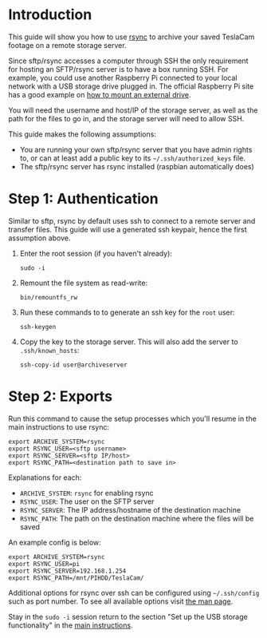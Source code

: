 # Introduction

This guide will show you how to use [rsync](https://rsync.samba.org/) to archive your saved TeslaCam footage on a remote storage server.

Since sftp/rsync accesses a computer through SSH the only requirement for hosting an SFTP/rsync server is to have a box running SSH. For example, you could use another Raspberry Pi connected to your local network with a USB storage drive plugged in. The official Raspberry Pi site has a good example on [how to mount an external drive](https://www.raspberrypi.org/documentation/configuration/external-storage.md).

You will need the username and host/IP of the storage server, as well as the path for the files to go in, and the storage server will need to allow SSH.

This guide makes the following assumptions:

- You are running your own sftp/rsync server that you have admin rights to, or can at least add a public key to its `~/.ssh/authorized_keys` file.
- The sftp/rsync server has rsync installed (raspbian automatically does)

# Step 1: Authentication

Similar to sftp, rsync by default uses ssh to connect to a remote server and transfer files. This guide will use a generated ssh keypair, hence the first assumption above.

1. Enter the root session (if you haven't already):

   ```
   sudo -i
   ```

1. Remount the file system as read-write:

   ```
   bin/remountfs_rw
   ```

1. Run these commands to to generate an ssh key for the `root` user:

   ```
   ssh-keygen
   ```

1. Copy the key to the storage server. This will also add the server to `.ssh/known_hosts`:
   ```
   ssh-copy-id user@archiveserver
   ```

# Step 2: Exports

Run this command to cause the setup processes which you'll resume in the main instructions to use rsync:

```
export ARCHIVE_SYSTEM=rsync
export RSYNC_USER=<sftp username>
export RSYNC_SERVER=<sftp IP/host>
export RSYNC_PATH=<destination path to save in>
```

Explanations for each:

- `ARCHIVE_SYSTEM`: `rsync` for enabling rsync
- `RSYNC_USER`: The user on the SFTP server
- `RSYNC_SERVER`: The IP address/hostname of the destination machine
- `RSYNC_PATH`: The path on the destination machine where the files will be saved

An example config is below:

```
export ARCHIVE_SYSTEM=rsync
export RSYNC_USER=pi
export RSYNC_SERVER=192.168.1.254
export RSYNC_PATH=/mnt/PIHDD/TeslaCam/
```

Additional options for rsync over ssh can be configured using `~/.ssh/config` such as port number. To see all available options visit [the man page](https://linux.die.net/man/5/ssh_config).

Stay in the `sudo -i` session return to the section "Set up the USB storage functionality" in the [main instructions](../README.md).
